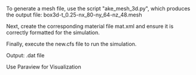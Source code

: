 To generate a mesh file, use the script "ake_mesh_3d.py", which produces the output file: box3d-t_0.25-nx_80-ny_64-nz_48.mesh

Next, create the corresponding material file mat.xml and ensure it is correctly formatted for the simulation.

Finally, execute the new.cfs file to run the simulation.

Output: .dat file 

Use Paraview for Visualization 
